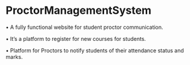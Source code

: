# ProctorManagementSystem
•	A fully functional website for student proctor communication. 

•	It’s a platform to register for new courses for students.

•	Platform for Proctors to notify students of their attendance status and marks.
